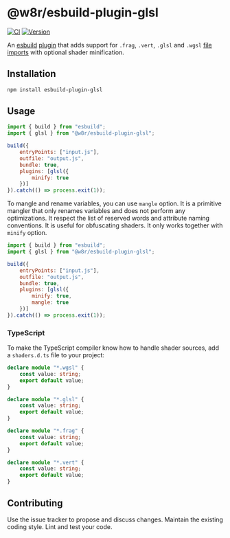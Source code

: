 # @w8r/esbuild-plugin-glsl

[![CI](https://badgen.net/github/checks/w8r/esbuild-plugin-glsl/main)](https://github.com/w8r/esbuild-plugin-glsl/actions)
[![Version](https://badgen.net/npm/v/@w8r/esbuild-plugin-glsl?color=green)](https://www.npmjs.com/package/@w8r/esbuild-plugin-glsl)

An [esbuild](https://esbuild.github.io/) [plugin](https://esbuild.github.io/plugins/) that adds support for `.frag`, `.vert`, `.glsl` and `.wgsl` [file imports](https://esbuild.github.io/content-types/#text) with optional shader minification.

## Installation

```sh
npm install esbuild-plugin-glsl
```

## Usage

```js
import { build } from "esbuild";
import { glsl } from "@w8r/esbuild-plugin-glsl";

build({
	entryPoints: ["input.js"],
	outfile: "output.js",
	bundle: true,
	plugins: [glsl({
		minify: true
	})]
}).catch(() => process.exit(1));
```

To mangle and rename variables, you can use `mangle` option. It is a primitive mangler that only renames variables and does not perform any optimizations. It respect the list of reserved words and attribute naming conventions. It is useful for obfuscating shaders. It only works together with `minify` option.

```js
import { build } from "esbuild";
import { glsl } from "@w8r/esbuild-plugin-glsl";

build({
	entryPoints: ["input.js"],
	outfile: "output.js",
	bundle: true,
	plugins: [glsl({
		minify: true,
		mangle: true
	})]
}).catch(() => process.exit(1));
```

### TypeScript

To make the TypeScript compiler know how to handle shader sources, add a `shaders.d.ts` file to your project:

```ts
declare module "*.wgsl" {
	const value: string;
	export default value;
}

declare module "*.glsl" {
	const value: string;
	export default value;
}

declare module "*.frag" {
	const value: string;
	export default value;
}

declare module "*.vert" {
	const value: string;
	export default value;
}
```

## Contributing

Use the issue tracker to propose and discuss changes. Maintain the existing coding style. Lint and test your code.

